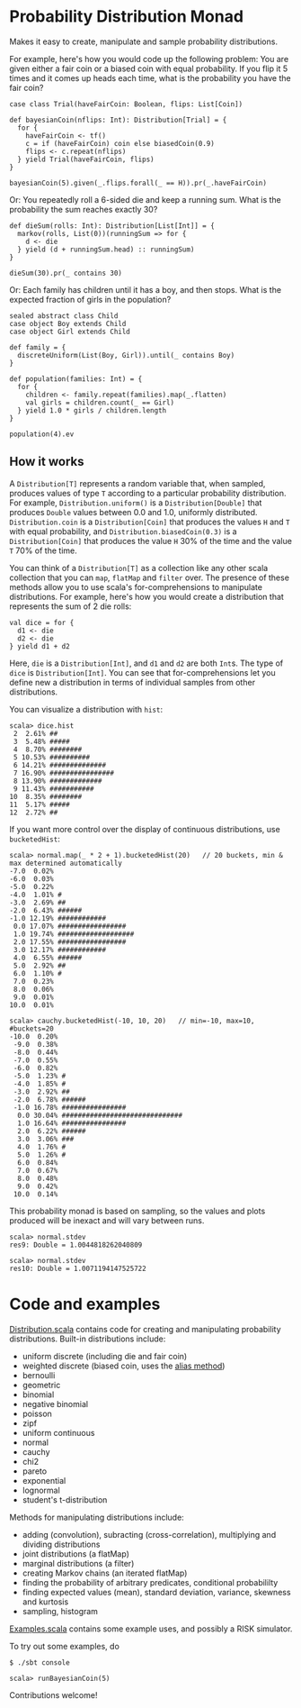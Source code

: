 # Probability Distribution Monad

Makes it easy to create, manipulate and sample probability distributions.

For example, here's how you would code up the following problem: You are given either a fair coin or a
biased coin with equal probability. If you flip it 5 times and it comes up heads each time, what is the
probability you have the fair coin?

    case class Trial(haveFairCoin: Boolean, flips: List[Coin])

    def bayesianCoin(nflips: Int): Distribution[Trial] = {
      for {
        haveFairCoin <- tf()
        c = if (haveFairCoin) coin else biasedCoin(0.9)
        flips <- c.repeat(nflips)
      } yield Trial(haveFairCoin, flips)
    }
  
    bayesianCoin(5).given(_.flips.forall(_ == H)).pr(_.haveFairCoin)

Or: You repeatedly roll a 6-sided die and keep a running sum. What is the probability the sum reaches
exactly 30?

    def dieSum(rolls: Int): Distribution[List[Int]] = {
      markov(rolls, List(0))(runningSum => for {
        d <- die
      } yield (d + runningSum.head) :: runningSum)
    }

    dieSum(30).pr(_ contains 30)

Or: Each family has children until it has a boy, and then stops. What is the expected fraction of girls in the population?

    sealed abstract class Child
    case object Boy extends Child
    case object Girl extends Child

    def family = {
      discreteUniform(List(Boy, Girl)).until(_ contains Boy)
    }

    def population(families: Int) = {
      for {
        children <- family.repeat(families).map(_.flatten)
        val girls = children.count(_ == Girl)
      } yield 1.0 * girls / children.length
    }

    population(4).ev

## How it works

A ```Distribution[T]``` represents a random variable that, when sampled, produces values of type ```T``` according
to a particular probability distribution. For example, ```Distribution.uniform()``` is a ```Distribution[Double]```
that produces ```Double``` values between 0.0 and 1.0, uniformly distributed. ```Distribution.coin``` is a 
```Distribution[Coin]``` that produces the values ```H``` and ```T``` with equal probability, and
```Distribution.biasedCoin(0.3)``` is a ```Distribution[Coin]``` that produces the value ```H``` 30% of the time
and the value ```T``` 70% of the time.

You can think of a ```Distribution[T]``` as a collection like any other scala collection that you can ```map```,
```flatMap``` and ```filter``` over. The presence of these methods allow you to use scala's for-comprehensions to manipulate
distributions. For example, here's how you would create a distribution that represents the sum of 2 die rolls:

    val dice = for {
      d1 <- die
      d2 <- die
    } yield d1 + d2

Here, ```die``` is a ```Distribution[Int]```, and ```d1``` and ```d2``` are both ```Int```s. The type of ```dice```
is ```Distribution[Int]```. You can see that for-comprehensions let you define new a distribution in terms of individual
samples from other distributions.

You can visualize a distribution with ```hist```:

    scala> dice.hist
     2  2.61% ##
     3  5.48% #####
     4  8.70% ########
     5 10.53% ##########
     6 14.21% ##############
     7 16.90% ################
     8 13.90% #############
     9 11.43% ###########
    10  8.35% ########
    11  5.17% #####
    12  2.72% ##

If you want more control over the display of continuous distributions, use ```bucketedHist```:

    scala> normal.map(_ * 2 + 1).bucketedHist(20)   // 20 buckets, min & max determined automatically
    -7.0  0.02% 
    -6.0  0.03% 
    -5.0  0.22% 
    -4.0  1.01% #
    -3.0  2.69% ##
    -2.0  6.43% ######
    -1.0 12.19% ############
     0.0 17.07% #################
     1.0 19.74% ###################
     2.0 17.55% #################
     3.0 12.17% ############
     4.0  6.55% ######
     5.0  2.92% ##
     6.0  1.10% #
     7.0  0.23% 
     8.0  0.06% 
     9.0  0.01% 
    10.0  0.01%

    scala> cauchy.bucketedHist(-10, 10, 20)   // min=-10, max=10, #buckets=20
    -10.0  0.20% 
     -9.0  0.38% 
     -8.0  0.44% 
     -7.0  0.55% 
     -6.0  0.82% 
     -5.0  1.23% #
     -4.0  1.85% #
     -3.0  2.92% ##
     -2.0  6.78% ######
     -1.0 16.78% ################
      0.0 30.04% ##############################
      1.0 16.64% ################
      2.0  6.22% ######
      3.0  3.06% ###
      4.0  1.76% #
      5.0  1.26% #
      6.0  0.84% 
      7.0  0.67% 
      8.0  0.48% 
      9.0  0.42% 
     10.0  0.14% 


This probability monad is based on sampling, so the values and plots produced will be inexact and will vary between runs.

    scala> normal.stdev
    res9: Double = 1.0044818262040809

    scala> normal.stdev
    res10: Double = 1.0071194147525722

# Code and examples

[Distribution.scala](https://github.com/jliszka/probability-monad/blob/master/Distribution.scala) contains code
for creating and manipulating probability distributions. Built-in distributions include:

- uniform discrete (including die and fair coin)
- weighted discrete (biased coin, uses the [alias method](http://www.keithschwarz.com/darts-dice-coins/))
- bernoulli
- geometric
- binomial
- negative binomial
- poisson
- zipf
- uniform continuous 
- normal
- cauchy
- chi2
- pareto
- exponential
- lognormal
- student's t-distribution

Methods for manipulating distributions include:

- adding (convolution), subracting (cross-correlation), multiplying and dividing distributions
- joint distributions (a flatMap)
- marginal distributions (a filter)
- creating Markov chains (an iterated flatMap)
- finding the probability of arbitrary predicates, conditional probabililty
- finding expected values (mean), standard deviation, variance, skewness and kurtosis
- sampling, histogram

[Examples.scala](https://github.com/jliszka/probability-monad/blob/master/Examples.scala) contains some 
example uses, and possibly a RISK simulator.

To try out some examples, do

    $ ./sbt console

    scala> runBayesianCoin(5)

Contributions welcome!
